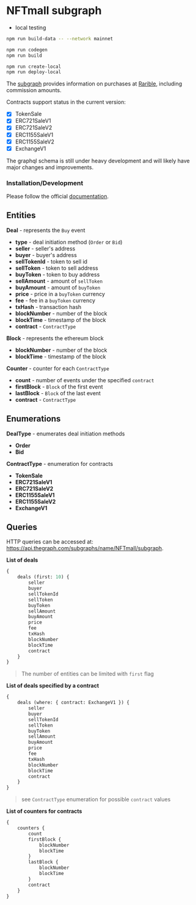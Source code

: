 # NFTmall subgraph

- local testing
```bash
npm run build-data -- --network mainnet

npm run codegen
npm run build

npm run create-local
npm run deploy-local
```


The [subgraph](https://thegraph.com/explorer/subgraph/NFTmall/subgraph) provides information on purchases at [Rarible](https://rarible.com), including commission amounts.

Contracts support status in the current version:

- [x] TokenSale
- [x] ERC721SaleV1
- [x] ERC721SaleV2
- [x] ERC1155SaleV1
- [x] ERC1155SaleV2
- [x] ExchangeV1

The graphql schema is still under heavy development and will likely have major changes and improvements.

### Installation/Development

Please follow the official [documentation](https://thegraph.com/docs/define-a-subgraph).

## Entities

**Deal** - represents the `Buy` event
- **type** - deal initiation method (`Order` or `Bid`)
- **seller** - seller's address
- **buyer** - buyer's address
- **sellTokenId** - token to sell id
- **sellToken** - token to sell address
- **buyToken** - token to buy address
- **sellAmount** - amount of `sellToken`
- **buyAmount** - amount of `buyToken`
- **price** - price in a `buyToken` currency
- **fee** - fee in a `buyToken` currency
- **txHash** - transaction hash
- **blockNumber** - number of the block
- **blockTime** - timestamp of the block
- **contract** - `ContractType`

**Block** - represents the ethereum block
- **blockNumber** - number of the block
- **blockTime** - timestamp of the block

**Counter** - counter for each `ContractType`
- **count** -  number of events under the specified `contract`
- **firstBlock** - `Block` of the first event
- **lastBlock** - `Block` of the last event
- **contract** - `ContractType`

## Enumerations

**DealType** - enumerates deal initiation methods
- **Order**
- **Bid**

**ContractType** - enumeration for contracts
- **TokenSale**
- **ERC721SaleV1**
- **ERC721SaleV2**
- **ERC1155SaleV1**
- **ERC1155SaleV2**
- **ExchangeV1**

## Queries

HTTP queries can be accessed at: https://api.thegraph.com/subgraphs/name/NFTmall/subgraph.

**List of deals**
```GraphQL
{
    deals (first: 10) {
        seller
        buyer
        sellTokenId
        sellToken
        buyToken
        sellAmount
        buyAmount
        price
        fee
        txHash
        blockNumber
        blockTime
        contract
    }
}
```
> The number of entities can be limited with `first` flag

**List of deals specified by a contract**
```GraphQL
{
    deals (where: { contract: ExchangeV1 }) {
        seller
        buyer
        sellTokenId
        sellToken
        buyToken
        sellAmount
        buyAmount
        price
        fee
        txHash
        blockNumber
        blockTime
        contract
    }
}
```
> see `ContractType` enumeration for possible `contract` values

**List of counters for contracts**
```GraphQL
{
    counters {
        count
        firstBlock {
            blockNumber
            blockTime
        }
        lastBlock {
            blockNumber
            blockTime
        }
        contract
    }
}
```